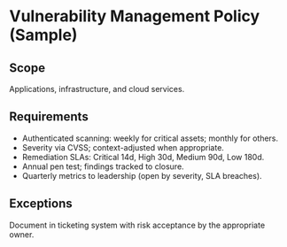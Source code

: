 # Vulnerability Management Policy (Sample)

## Scope
Applications, infrastructure, and cloud services.

## Requirements
- Authenticated scanning: weekly for critical assets; monthly for others.
- Severity via CVSS; context-adjusted when appropriate.
- Remediation SLAs: Critical 14d, High 30d, Medium 90d, Low 180d.
- Annual pen test; findings tracked to closure.
- Quarterly metrics to leadership (open by severity, SLA breaches).

## Exceptions
Document in ticketing system with risk acceptance by the appropriate owner.
